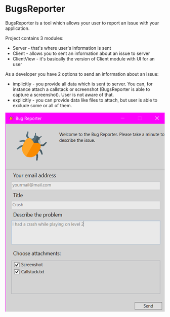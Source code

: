 # BugsReporter

BugsReporter is a tool which allows your user to report an issue with your application.

Project contains 3 modules:
- Server - that's where user's information is sent
- Client - allows you to sent an information about an issue to server
- ClientView - it's basically the version of Client module with UI for an user

As a developer you have 2 options to send an information about an issue:
- implicitly - you provide all data which is sent to server. You can, for instance attach a callstack or screenshot (BugsReporter is able to capture a screenshot). User is not aware of that.
- explicitly - you can provide data like files to attach, but user is able to exclude some or all of them.

![UI](Screenshots/ss.png)
